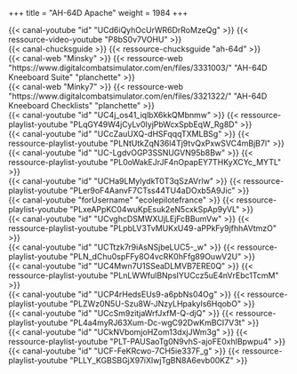 +++
title = "AH-64D Apache"
weight = 1984
+++

<div class="contenu"> <!-- le hangar de Sklang //-->
{{< canal-youtube "id" "UCd6iQyhOcUrWR6DrRoMzeQg" >}}
{{< ressource-video-youtube "P8bS0v7VOHU" >}}
</div>

<div class="contenu"> <!-- Chuck's guide //-->
{{< canal-chucksguide >}}
{{< ressource-chucksguide "ah-64d" >}}
</div>

<div class="contenu de_qualite"> <!-- Minsky //-->
{{< canal-web "Minsky" >}}
{{< ressource-web "https://www.digitalcombatsimulator.com/en/files/3331003/" "AH-64D Kneeboard Suite" "planchette" >}}
</div>

<div class="contenu de_qualite"> <!-- Minky7 //-->
{{< canal-web "Minky7" >}}
{{< ressource-web "https://www.digitalcombatsimulator.com/en/files/3321322/" "AH-64D Kneeboard Checklists" "planchette" >}}
</div>

<div class="contenu"> <!-- Fox 3 DCS //-->
{{< canal-youtube "id" "UC4j_os41_iqlbX6kkQMbnmw" >}}
{{< ressource-playlist-youtube "PLqGY49W4jCyLv0IyjPbWcxSpbEqW_Rg8D" >}}
</div>

<div class="contenu de_qualite"> <!-- CasmoTV//-->
{{< canal-youtube "id" "UCcZauUXQ-dHSFqqqTXMLBSg" >}}
{{< ressource-playlist-youtube "PLNtUtkZqN36l4Tj9tvQxPxwSVC4mBjB7l" >}}
</div>

<div class="contenu"> <!-- Volk //-->
{{< canal-youtube "id" "UC-LgdvOGP3SSNUGVN95b8Bw" >}}
{{< ressource-playlist-youtube "PL0oWakEJrJF4nOpapEY7THKyXCYc_MYTL" >}}
</div>

<div class="contenu"> <!-- Matt Waggner //-->
{{< canal-youtube "id" "UCHa9LMylydkT0T3qSzAVrlw" >}}
{{< ressource-playlist-youtube "PLer9oF4AanvF7CTss44TU4aDOxb5A9Jic" >}}
</div>

<div class="contenu"> <!-- EFPV //-->
{{< canal-youtube "forUsername" "ecolepilotefrance" >}}
{{< ressource-playlist-youtube "PLxeAPpKC04wuKpEsuk2eN5cxkSpAp9yVL" >}}
</div>

<div class="contenu"> <!-- Olivier Gaming //-->
{{< canal-youtube "id" "UCvghcDSMWXUjLEjFcBBumVw" >}}
{{< ressource-playlist-youtube "PLpbLV3TvMUKxU49-aPPkFy9jfhhAVtmzO" >}}
</div>

<div class="contenu"> <!-- nazradu //-->
{{< canal-youtube "id" "UCTtzk7r9iAsNSjbeLUC5-_w" >}}
{{< ressource-playlist-youtube "PLN_dChu0spFFy8O4vcRK0hFfg89OuwV2U" >}}
</div>

<div class="contenu"> <!-- Tactical Pascale //-->
{{< canal-youtube "id" "UC4Mwn7U1SSeaDLMVB7ERE0Q" >}}
{{< ressource-playlist-youtube "PLnLWWfulBNpsIYUCcz5uE4nVrEbc1TcmM" >}}
</div>

<div class="contenu"> <!-- DCS Helicopter flight training by Grizzly //-->
{{< canal-youtube "id" "UCP4rHedsEUs9-a6pbNs04Og" >}}
{{< ressource-playlist-youtube "PLZWz0N5U-Szu8W-JNzyLHpakyls6HqobO" >}}
</div>

<div class="contenu"> <!-- Tricker //-->
{{< canal-youtube "id" "UCcSm9zitjaWrfJxfM-Q-djQ" >}}
{{< ressource-playlist-youtube "PL4a4myRJ63Xum-Dc-wgC92DwKmBCI7V3t" >}}
</div>

<div class="contenu"> <!-- Zanck //-->
{{< canal-youtube "id" "UCkNVbomjoHZom13dxjJWm3g" >}}
{{< ressource-playlist-youtube "PLT-PAUSaoTg0N9vhS-ajoFE0xhIBpwpu4" >}}
</div>

<div class="contenu"> <!-- deephack //-->
{{< canal-youtube "id" "UCF-FeKRcwo-7CH5ie337F_g" >}}
{{< ressource-playlist-youtube "PLLY_KGBSBGjX97iXlwjTgBN8A6evb00KZ" >}}
</div>